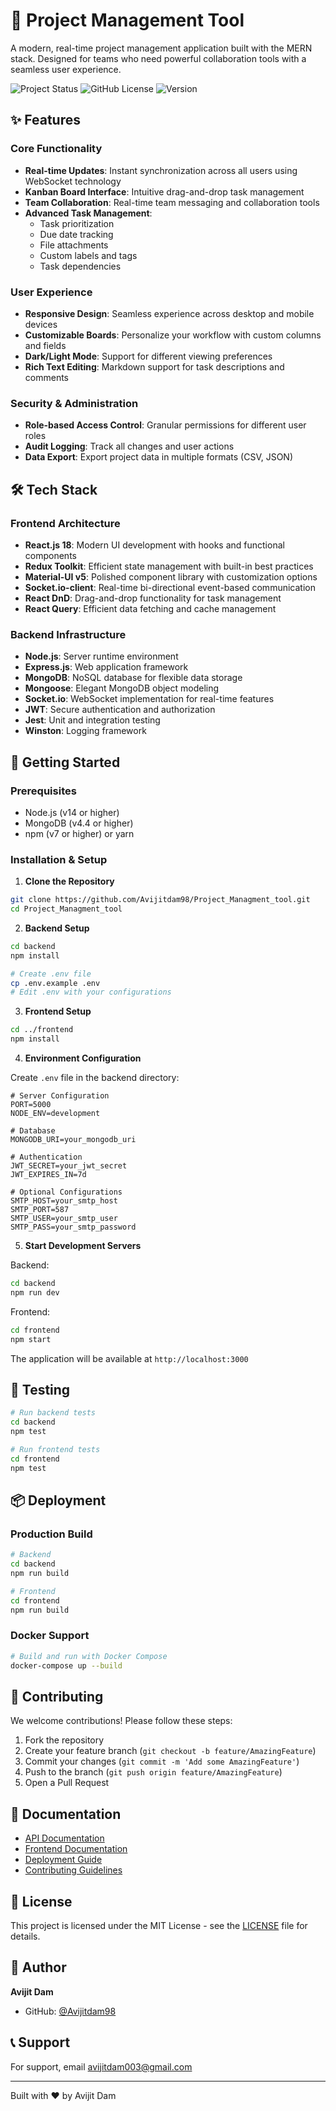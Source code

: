 # 🚀 Project Management Tool

A modern, real-time project management application built with the MERN stack. Designed for teams who need powerful collaboration tools with a seamless user experience.

![Project Status](https://img.shields.io/badge/status-active-success.svg)
![GitHub License](https://img.shields.io/badge/license-MIT-blue.svg)
![Version](https://img.shields.io/badge/version-1.0.0-blue.svg)

## ✨ Features

### Core Functionality
- **Real-time Updates**: Instant synchronization across all users using WebSocket technology
- **Kanban Board Interface**: Intuitive drag-and-drop task management
- **Team Collaboration**: Real-time team messaging and collaboration tools
- **Advanced Task Management**: 
  - Task prioritization
  - Due date tracking
  - File attachments
  - Custom labels and tags
  - Task dependencies

### User Experience
- **Responsive Design**: Seamless experience across desktop and mobile devices
- **Customizable Boards**: Personalize your workflow with custom columns and fields
- **Dark/Light Mode**: Support for different viewing preferences
- **Rich Text Editing**: Markdown support for task descriptions and comments

### Security & Administration
- **Role-based Access Control**: Granular permissions for different user roles
- **Audit Logging**: Track all changes and user actions
- **Data Export**: Export project data in multiple formats (CSV, JSON)

## 🛠️ Tech Stack

### Frontend Architecture
- **React.js 18**: Modern UI development with hooks and functional components
- **Redux Toolkit**: Efficient state management with built-in best practices
- **Material-UI v5**: Polished component library with customization options
- **Socket.io-client**: Real-time bi-directional event-based communication
- **React DnD**: Drag-and-drop functionality for task management
- **React Query**: Efficient data fetching and cache management

### Backend Infrastructure
- **Node.js**: Server runtime environment
- **Express.js**: Web application framework
- **MongoDB**: NoSQL database for flexible data storage
- **Mongoose**: Elegant MongoDB object modeling
- **Socket.io**: WebSocket implementation for real-time features
- **JWT**: Secure authentication and authorization
- **Jest**: Unit and integration testing
- **Winston**: Logging framework

## 🚀 Getting Started

### Prerequisites
- Node.js (v14 or higher)
- MongoDB (v4.4 or higher)
- npm (v7 or higher) or yarn

### Installation & Setup

1. **Clone the Repository**
```bash
git clone https://github.com/Avijitdam98/Project_Managment_tool.git
cd Project_Managment_tool
```

2. **Backend Setup**
```bash
cd backend
npm install

# Create .env file
cp .env.example .env
# Edit .env with your configurations
```

3. **Frontend Setup**
```bash
cd ../frontend
npm install
```

4. **Environment Configuration**

Create `.env` file in the backend directory:
```env
# Server Configuration
PORT=5000
NODE_ENV=development

# Database
MONGODB_URI=your_mongodb_uri

# Authentication
JWT_SECRET=your_jwt_secret
JWT_EXPIRES_IN=7d

# Optional Configurations
SMTP_HOST=your_smtp_host
SMTP_PORT=587
SMTP_USER=your_smtp_user
SMTP_PASS=your_smtp_password
```

5. **Start Development Servers**

Backend:
```bash
cd backend
npm run dev
```

Frontend:
```bash
cd frontend
npm start
```

The application will be available at `http://localhost:3000`

## 🧪 Testing

```bash
# Run backend tests
cd backend
npm test

# Run frontend tests
cd frontend
npm test
```

## 📦 Deployment

### Production Build
```bash
# Backend
cd backend
npm run build

# Frontend
cd frontend
npm run build
```

### Docker Support
```bash
# Build and run with Docker Compose
docker-compose up --build
```

## 🤝 Contributing

We welcome contributions! Please follow these steps:

1. Fork the repository
2. Create your feature branch (`git checkout -b feature/AmazingFeature`)
3. Commit your changes (`git commit -m 'Add some AmazingFeature'`)
4. Push to the branch (`git push origin feature/AmazingFeature`)
5. Open a Pull Request


## 📝 Documentation

- [API Documentation](docs/api.md)
- [Frontend Documentation](docs/frontend.md)
- [Deployment Guide](docs/deployment.md)
- [Contributing Guidelines](CONTRIBUTING.md)

## 📜 License

This project is licensed under the MIT License - see the [LICENSE](LICENSE) file for details.

## 👤 Author

**Avijit Dam**
- GitHub: [@Avijitdam98](https://github.com/Avijitdam98)


## 📞 Support

For support, email avijitdam003@gmail.com

---
Built with ❤️ by Avijit Dam
